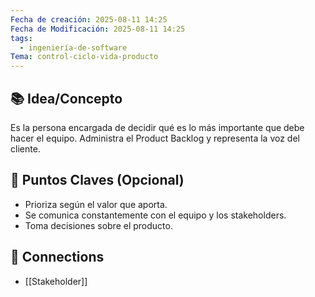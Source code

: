 ```yaml
---
Fecha de creación: 2025-08-11 14:25
Fecha de Modificación: 2025-08-11 14:25
tags:
  - ingeniería-de-software
Tema: control-ciclo-vida-producto
---
```



## 📚 Idea/Concepto 
Es la persona encargada de decidir qué es lo más importante que debe hacer el equipo. Administra el Product Backlog y representa la voz del cliente.
## 📌 Puntos Claves (Opcional)
- Prioriza según el valor que aporta.
- Se comunica constantemente con el equipo y los stakeholders.
- Toma decisiones sobre el producto.
## 🔗 Connections
- [[Stakeholder]]
